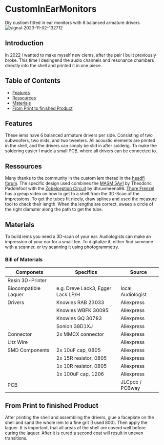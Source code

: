 # CustomInEarMonitors
Diy custiom fitted in ear monitors with 6 balanced armature drivers
![signal-2023-11-02-132712](https://github.com/tobiasarndt/CustomInEarMonitors/assets/54204861/27c9ebdd-2fdc-47ac-99d2-4ed1c7bea0c6)
## Introduction
In 2022 I wanted to make myself new ciems, after the pair I built previously broke. This time I desingend the audio channels and resonance chambers directly into the shell and printed it in one piece.

## Table of Contents

- [Features](#features)
- [Ressources](#ressources)
- [Materials](#materials)
- [From Print to finished Product](#from-print-to-finished-product)

## Features

These iems have 6 balanced armature drivers per side. Consisting of two subwoofers, two mids, and two tweeters. All acoustic elements are printed in the shell, and the drivers can simply be slid in after solderig. To make the soldering easier I made a small PCB, where all drivers can be connected to.

## Ressources

Many thanks to the community in the custom iem therad in the [headfi forum](https://www.head-fi.org/threads/home-made-iems.430688). The specific design used combines the [MASM 5Av1](https://www.head-fi.org/threads/home-made-iems.430688/post-16515847) by Theodoric Paddlefoot with the [Zobelception Circuit](https://www.head-fi.org/threads/home-made-iems.430688/post-15911687) by dhruvmeena96. [Thore Frenzel](https://youtu.be/qpsfMe0-fM8?si=2Ux9jmNkCwyAL-JH) has a greap video on how to get to a shell from the 3D-Scan of the impressions. To get the tubes fit nicely, draw splines and used the measure tool to check their length. When the lengths are correct, sweep a circle of the right diamater along the path to get the tube.

## Materials

To build iems you need a 3D-scan of your ear. Audiologists can make an impression of your ear for a small fee. To digitalize it, either find someone with a scanner, or try scanning it using photogrammetry.
### Bill of Materials
| Componets            | Specifics                         | Source            |  
|----------------------|-----------------------------------|-------------------|
| Resin 3D-Printer     |                                   |                   |
| Biocompatible Laquer | e.g. Dreve Lack3, Egger Lack LP/H | local Audiologist | 
| Drivers              | Knowles RAB 23033                 | Aliexpress        | 
|                      | Knowles WBFK 30095                | Aliexpress        |
|                      | Knowles GQ 30783                  | Aliexpress        | 
|                      | Sonion 38D1XJ                     | Aliexpress        | 
| Connector            | 2x MMCX connector                 | Aliexpress        | 
| Litz Wire            |                                   | Aliexpress        |  
| SMD Components       | 2x 10uF cap, 0805                 | Aliexpress        |   
|                      | 2x 15R resistor, 0805             | Aliexpress        |  
|                      | 1x 10R resistor, 0805             | Aliexpress        | 
|                      | 1x 100uF cap, 1206                | Aliexpress        | 
| PCB                  |                                   | JLCpcb / PCBway   |  

## From Print to finished Product

After printing the shell and assembling the drivers, glue a faceplate on the shell and sand the whole iem to a fine grit (I used 800). Then apply the laquer. It is important, that all areas of the shell are coverd well before curing the laquer. After it is cured a second coat will result in uneven transitions.
